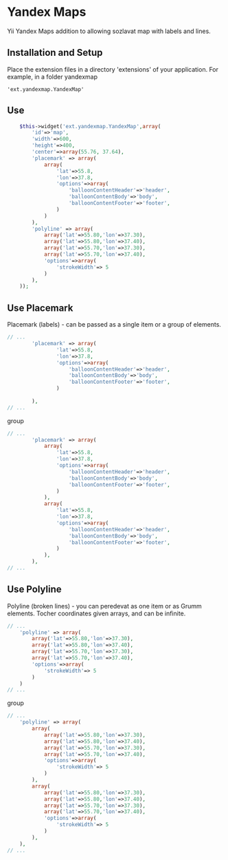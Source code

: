 Yandex Maps
==========

Yii Yandex Maps addition to allowing sozlavat map with labels and lines.

Installation and Setup
---------------------

Place the extension files in a directory 'extensions' of your application. For example, in a folder yandexmap

~~~
'ext.yandexmap.YandexMap'
~~~

Use
-----

```php
	$this->widget('ext.yandexmap.YandexMap',array(
		'id'=>'map',
		'width'=>600,
		'height'=>400,
		'center'=>array(55.76, 37.64),
		'placemark' => array(
			array(
				'lat'=>55.8,
				'lon'=>37.8,
				'options'=>array(
					'balloonContentHeader'=>'header',
					'balloonContentBody'=>'body',
					'balloonContentFooter'=>'footer',
				)
			)
		),
		'polyline' => array(
			array('lat'=>55.80,'lon'=>37.30),
			array('lat'=>55.80,'lon'=>37.40),
            array('lat'=>55.70,'lon'=>37.30),
            array('lat'=>55.70,'lon'=>37.40),
			'options'=>array(
				'strokeWidth'=> 5
			)
		),
	));

```

Use Placemark
---

Placemark (labels) - can be passed as a single item or a group of elements.

```php
// ...
		'placemark' => array(
				'lat'=>55.8,
				'lon'=>37.8,
				'options'=>array(
					'balloonContentHeader'=>'header',
					'balloonContentBody'=>'body',
					'balloonContentFooter'=>'footer',
				)
			
		),
// ...

```

group

```php
// ...
		'placemark' => array(
			array(
				'lat'=>55.8,
				'lon'=>37.8,
				'options'=>array(
					'balloonContentHeader'=>'header',
					'balloonContentBody'=>'body',
					'balloonContentFooter'=>'footer',
				)
			),
			array(
				'lat'=>55.8,
				'lon'=>37.8,
				'options'=>array(
					'balloonContentHeader'=>'header',
					'balloonContentBody'=>'body',
					'balloonContentFooter'=>'footer',
				)
			),
		),
// ...

```

Use Polyline
---

Polyline (broken lines) - you can peredevat as one item or as Grumm elements. Tocher coordinates given arrays, and can be infinite.

```php
// ...
	'polyline' => array(		
		array('lat'=>55.80,'lon'=>37.30),
		array('lat'=>55.80,'lon'=>37.40),
		array('lat'=>55.70,'lon'=>37.30),
		array('lat'=>55.70,'lon'=>37.40),
		'options'=>array(
			'strokeWidth'=> 5
		)
	)
// ...

```

group

```php
// ...
	'polyline' => array(
		array(
			array('lat'=>55.80,'lon'=>37.30),
			array('lat'=>55.80,'lon'=>37.40),
			array('lat'=>55.70,'lon'=>37.30),
			array('lat'=>55.70,'lon'=>37.40),
			'options'=>array(
				'strokeWidth'=> 5
			)
		),
		array(
			array('lat'=>55.80,'lon'=>37.30),
			array('lat'=>55.80,'lon'=>37.40),
			array('lat'=>55.70,'lon'=>37.30),
			array('lat'=>55.70,'lon'=>37.40),
			'options'=>array(
				'strokeWidth'=> 5
			)
		),
	),
// ...

```
